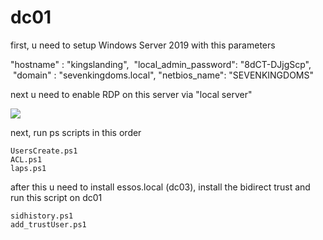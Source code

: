 # dc01



first, u need to setup Windows Server 2019 with this parameters

"hostname" : "kingslanding",
 "local_admin_password": "8dCT-DJjgScp",
 "domain" : "sevenkingdoms.local",
"netbios_name": "SEVENKINGDOMS"

next u need to enable RDP on this server via "local server"

![](test.png)


next, run ps scripts in this order
```
UsersCreate.ps1
ACL.ps1
laps.ps1 
```


after this u need to install essos.local (dc03), install the bidirect trust and run this script on dc01
```
sidhistory.ps1
add_trustUser.ps1

```

